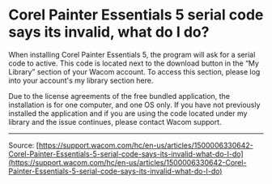 # Corel Painter Essentials 5 serial code says its invalid, what do I do?

When installing Corel Painter Essentials 5, the program will ask for a serial code to active. This code is located next to the download button in the “My Library” section of your Wacom account. To access this section, please log into your account's my library section here.


Due to the license agreements of the free bundled application, the installation is for one computer, and one OS only. If you have not previously installed the application and if you are using the code located under my library and the issue continues, please contact Wacom support.

---
Source: [https://support.wacom.com/hc/en-us/articles/1500006330642-Corel-Painter-Essentials-5-serial-code-says-its-invalid-what-do-I-do](https://support.wacom.com/hc/en-us/articles/1500006330642-Corel-Painter-Essentials-5-serial-code-says-its-invalid-what-do-I-do)

